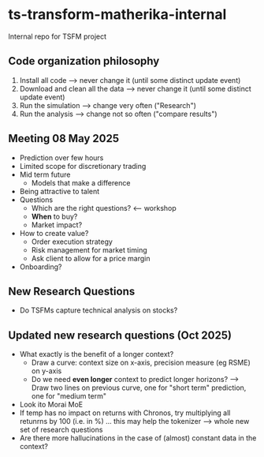 # ts-transform-matherika-internal
Internal repo for TSFM project


## Code organization philosophy

1. Install all code --> never change it (until some distinct update event)
2. Download and clean all the data --> never change it (until some distinct update event)
3. Run the simulation --> change very often ("Research")
4. Run the analysis --> change not so often ("compare results")

## Meeting 08 May 2025
* Prediction over few hours
* Limited scope for discretionary trading
* Mid term future
	* Models that make a difference
* Being attractive to talent
* Questions
	* Which are the right questions?  <-- workshop
	* **When** to buy? 
	* Market impact?
* How to create value?
	* Order execution strategy
	* Risk management for market timing
	* Ask client to allow for a price margin
* Onboarding?

## New Research Questions

- Do TSFMs capture technical analysis on stocks?


## Updated new research questions (Oct 2025)
- What exactly is the benefit of a longer context?
	- Draw a curve: context size on x-axis, precision measure (eg RSME) on y-axis
	- Do we need **even longer** context to predict longer horizons? --> Draw two lines on previous curve, one for "short term" prediction, one for "medium term"
- Look ito Morai MoE
- If temp has no impact on returns with Chronos, try multiplying all retunrns by 100 (i.e. in %) ... this may help the tokenizer --> whole new set of research questions
- Are there more hallucinations in the case of (almost) constant data in the context?